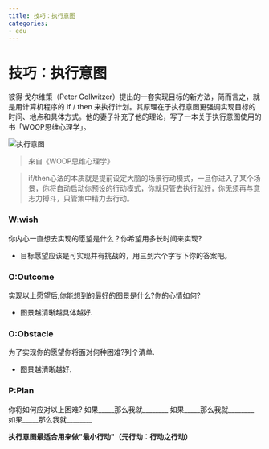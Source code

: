 ```yaml
---
title: 技巧：执行意图
categories: 
- edu
---
```

# 技巧：执行意图

彼得·戈尔维策（Peter Gollwitzer）提出的一套实现目标的新方法，简而言之，就是用计算机程序的 if / then 来执行计划。其原理在于执行意图更强调实现目标的时间、地点和具体方式。他的妻子补充了他的理论，写了一本关于执行意图使用的书「WOOP思维心理学」。

![执行意图](http://7xs0kh.com1.z0.glb.clouddn.com/%E6%89%A7%E8%A1%8C%E6%84%8F%E5%9B%BE.png)
>来自《WOOP思维心理学》

>if/then心法的本质就是提前设定大脑的场景行动模式，一旦你进入了某个场景，你将自动启动你预设的行动模式，你就只管去执行就好，你无须再与意志力搏斗，只管集中精力去行动。

### W:wish
你内心一直想去实现的愿望是什么？你希望用多长时间来实现?

- 目标愿望应该是可实现并有挑战的，用三到六个字写下你的答案吧。

### O:Outcome
实现以上愿望后,你能想到的最好的图景是什么?你的心情如何?

- 图景越清晰越具体越好.

### O:Obstacle
为了实现你的愿望你将面对何种困难?列个清单.

- 图景越清晰越好.

### P:Plan
你将如何应对以上困难?
如果_____那么我就________
如果_____那么我就________
如果_____那么我就________


**执行意图最适合用来做"最小行动"（元行动：行动之行动）**


